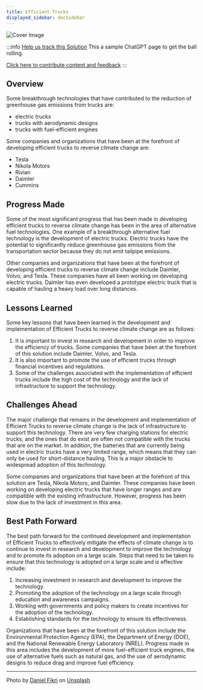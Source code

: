 ```yaml
---
title: Efficient Trucks
displayed_sidebar: docSidebar
---
```


![Cover Image](../static/img/fuel-efficient-trucks.jpg)

:::info [Help us track this Solution](contribute)
This a sample ChatGPT page to get the ball rolling.

[Click here to contribute content and feedback](contribute)
:::

## Overview

Some breakthrough technologies that have contributed to the reduction of greenhouse gas emissions from trucks are:
- electric trucks
- trucks with aerodynamic designs
- trucks with fuel-efficient engines

Some companies and organizations that have been at the forefront of developing efficient trucks to reverse climate change are:
- Tesla
- Nikola Motors
- Rivian
- Daimler
- Cummins

## Progress Made

Some of the most significant progress that has been made in developing efficient trucks to reverse climate change has been in the area of alternative fuel technologies. One example of a breakthrough alternative fuel technology is the development of electric trucks. Electric trucks have the potential to significantly reduce greenhouse gas emissions from the transportation sector because they do not emit tailpipe emissions.

Other companies and organizations that have been at the forefront of developing efficient trucks to reverse climate change include Daimler, Volvo, and Tesla. These companies have all been working on developing electric trucks. Daimler has even developed a prototype electric truck that is capable of hauling a heavy load over long distances.

## Lessons Learned

Some key lessons that have been learned in the development and implementation of Efficient Trucks to reverse climate change are as follows: 

1. It is important to invest in research and development in order to improve the efficiency of trucks. Some companies that have been at the forefront of this solution include Daimler, Volvo, and Tesla. 
2. It is also important to promote the use of efficient trucks through financial incentives and regulations. 
3. Some of the challenges associated with the implementation of efficient trucks include the high cost of the technology and the lack of infrastructure to support the technology.

## Challenges Ahead

The major challenge that remains in the development and implementation of Efficient Trucks to reverse climate change is the lack of infrastructure to support this technology. There are very few charging stations for electric trucks, and the ones that do exist are often not compatible with the trucks that are on the market. In addition, the batteries that are currently being used in electric trucks have a very limited range, which means that they can only be used for short-distance hauling. This is a major obstacle to widespread adoption of this technology.

Some companies and organizations that have been at the forefront of this solution are Tesla, Nikola Motors, and Daimler. These companies have been working on developing electric trucks that have longer ranges and are compatible with the existing infrastructure. However, progress has been slow due to the lack of investment in this area.

## Best Path Forward

The best path forward for the continued development and implementation of Efficient Trucks to effectively mitigate the effects of climate change is to continue to invest in research and development to improve the technology and to promote its adoption on a large scale. Steps that need to be taken to ensure that this technology is adopted on a large scale and is effective include:

1. Increasing investment in research and development to improve the technology.
2. Promoting the adoption of the technology on a large scale through education and awareness campaigns.
3. Working with governments and policy makers to create incentives for the adoption of the technology.
4. Establishing standards for the technology to ensure its effectiveness.

Organizations that have been at the forefront of this solution include the Environmental Protection Agency (EPA), the Department of Energy (DOE), and the National Renewable Energy Laboratory (NREL). Progress made in this area includes the development of more fuel-efficient truck engines, the use of alternative fuels such as natural gas, and the use of aerodynamic designs to reduce drag and improve fuel efficiency.

---

Photo by <a href="https://unsplash.com/@daniel_fikri_?utm_source=unsplash&utm_medium=referral&utm_content=creditCopyText">Daniel Fikri</a> on <a href="https://unsplash.com/photos/4DdUAl4eORE?utm_source=unsplash&utm_medium=referral&utm_content=creditCopyText">Unsplash</a>
  
